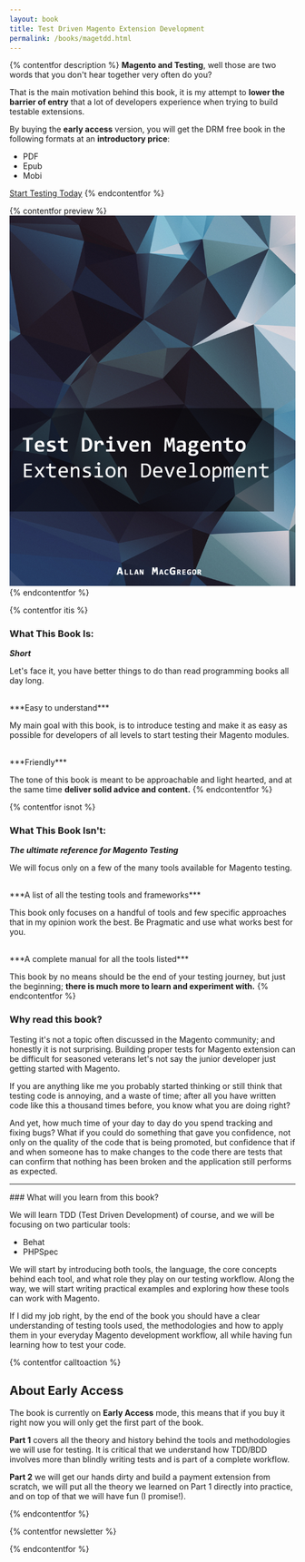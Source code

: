 ```yaml
---
layout: book
title: Test Driven Magento Extension Development
permalink: /books/magetdd.html
---
```


{% contentfor description %}
**Magento and Testing**, well those are two words that you don't hear together very often do you?

That is the main motivation behind this book, it is my attempt to **lower the barrier of entry** that a lot of developers experience when trying to build testable extensions.

By buying the **early access** version, you will get the DRM free book in the following formats at an **introductory price**:

- PDF
- Epub
- Mobi

<script type="text/javascript" src="https://gumroad.com/js/gumroad.js"></script>
<a class="gumroad-button" href="https://gumroad.com/l/JUWgk?wanted=true">Start Testing Today</a>
{% endcontentfor %}

{% contentfor preview %}
<img src="/assets/book_images/magetdd_title.png" />
{% endcontentfor %}

{% contentfor itis %}
### What This Book Is:
***Short***

Let's face it, you have better things to do than read programming books all day long.

<br/>
***Easy to understand***

My main goal with this book, is to introduce testing and make it as easy as possible for developers of all levels to start testing their Magento modules.

<br/>
***Friendly***

The tone of this book is meant to be approachable and light hearted, and at the same time **deliver solid advice and content.**
{% endcontentfor %}

{% contentfor isnot %}
### What This Book Isn't:
***The ultimate reference for Magento Testing***

We will focus only on a few of the many tools available for Magento testing.

<br/>
***A list of all the testing tools and frameworks***

This book only focuses on a handful of tools and few specific approaches that in my opinion work the best. Be Pragmatic and use what works best for you.

<br/>
***A complete manual for all the tools listed***

This book by no means should be the end of your testing journey, but just the beginning; **there is much more to learn and experiment with.**
{% endcontentfor %}

### Why read this book?

Testing it's not a topic often discussed in the Magento community; and honestly it is not surprising. Building proper tests for Magento extension can be difficult for seasoned veterans let's not say the junior developer just getting started with Magento.

If you are anything like me you probably started thinking or still think that testing code is annoying, and a waste of time; after all you have written code like this a thousand times before, you know what you are doing right?

And yet, how much time of your day to day do you spend tracking and fixing bugs? What if you could do something that gave you confidence, not only on the quality of the code that is being promoted, but confidence that if and when someone has to make changes to the code there are tests that can confirm that nothing has been broken and the application still performs as expected.

<!-- So this books serves two purposes, the first is to give me an excuse to try out a more modern approach for Magento extension development and testing; the second one is to (hopefully) help out anyone looking to build Magento extensions using a more TDD oriented approach. -->
<hr/>
### What will you learn from this book?

We will learn TDD (Test Driven Development) of course, and we will be focusing on two particular tools:

- Behat
- PHPSpec

We will start by introducing both tools, the language, the core concepts behind each tool, and what role they play on our testing workflow. Along the way, we will start writing practical examples and exploring how these tools can work with Magento.

If I did my job right, by the end of the book you should have a clear understanding of testing tools used, the methodologies and how to apply them in your everyday Magento development workflow, all while having fun learning how to test your code.

{% contentfor calltoaction %}
## About Early Access

The book is currently on **Early Access** mode, this means that if you buy it right now you will only get the first part of the book.

**Part 1** covers all the theory and history behind the tools and methodologies we will use for testing. It is critical that we understand how TDD/BDD involves more than blindly writing tests and is part of a complete workflow.

**Part 2** we will get our hands dirty and build a payment extension from scratch, we will put all the theory we learned on Part 1 directly into practice, and on top of that we will have fun (I promise!).

{% endcontentfor %}


{% contentfor newsletter %}
<script src="https://app.convertkit.com/landing_pages/2716.js"></script>
{% endcontentfor %}
